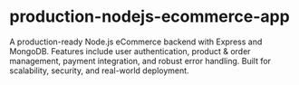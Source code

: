 # production-nodejs-ecommerce-app
A production-ready Node.js eCommerce backend with Express and MongoDB. Features include user authentication, product &amp; order management, payment integration, and robust error handling. Built for scalability, security, and real-world deployment.
